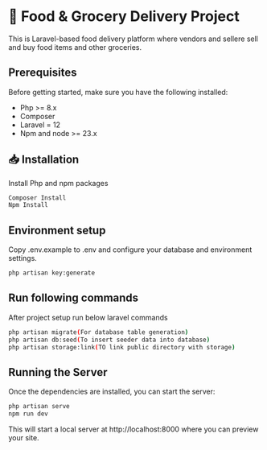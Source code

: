 
# 🍔 Food & Grocery Delivery Project

This is Laravel-based food delivery platform where vendors and sellere sell and buy food items and other groceries.

## Prerequisites

Before getting started, make sure you have the following installed:

  - Php >= 8.x
  - Composer
  - Laravel = 12
  - Npm and node >= 23.x

## 📥 Installation

 Install Php and npm packages

 ```bash
 Composer Install
 Npm Install
 ```

## Environment setup

Copy .env.example to .env and configure your database and environment settings.

```bash
php artisan key:generate
```


## Run following commands

 After project setup run below laravel commands

 ```bash
 php artisan migrate(For database table generation)
 php artisan db:seed(To insert seeder data into database)
 php artisan storage:link(TO link public directory with storage)
 ```

 ## Running the Server

 Once the dependencies are installed, you can start the server:

```bash
php artisan serve
npm run dev
```

This will start a local server at http://localhost:8000 where you can preview your site.

